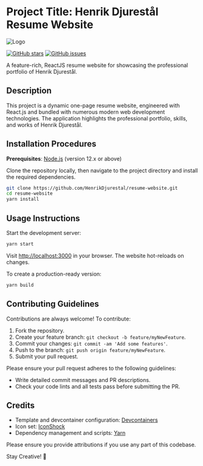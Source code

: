 # Project Title: Henrik Djurestål Resume Website

![Logo](./public/logo192.png)

[![GitHub stars](https://img.shields.io/github/stars/devcontainers/templates.svg?style=social)](https://github.com/devcontainers/templates/stargazers)
[![GitHub issues](https://img.shields.io/github/issues/devcontainers/templates.svg)](https://github.com/devcontainers/templates/issues)

A feature-rich, ReactJS resume website for showcasing the professional portfolio of Henrik Djurestål.

## Description

This project is a dynamic one-page resume website, engineered with React.js and bundled with numerous modern web development technologies. The application highlights the professional portfolio, skills, and works of Henrik Djurestål.

## Installation Procedures

**Prerequisites**: [Node.js](https://nodejs.org/en/) (version 12.x or above)

Clone the repository locally, then navigate to the project directory and install the required dependencies.

```bash
git clone https://github.com/HenrikDjurestal/resume-website.git
cd resume-website
yarn install
```

## Usage Instructions

Start the development server:

```bash
yarn start
```

Visit [http://localhost:3000](http://localhost:3000) in your browser. The website hot-reloads on changes.

To create a production-ready version:

```bash
yarn build
```

## Contributing Guidelines

Contributions are always welcome! To contribute:

1. Fork the repository.
2. Create your feature branch: `git checkout -b feature/myNewFeature`.
3. Commit your changes: `git commit -am 'Add some features'`.
4. Push to the branch: `git push origin feature/myNewFeature`.
5. Submit your pull request.

Please ensure your pull request adheres to the following guidelines:

- Write detailed commit messages and PR descriptions.
- Check your code lints and all tests pass before submitting the PR.

## Credits

- Template and devcontainer configuration: [Devcontainers](https://github.com/devcontainers/templates)
- Icon set: [IconShock](https://www.iconshock.com/)
- Dependency management and scripts: [Yarn](https://yarnpkg.com/)

Please ensure you provide attributions if you use any part of this codebase.

Stay Creative! 🚀